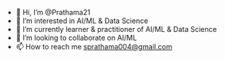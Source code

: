 - 👋 Hi, I’m @Prathama21
- 👀 I’m interested in AI/ML & Data Science
- 🌱 I’m currently learner & practitioner of AI/ML & Data Science
- 💞️ I’m looking to collaborate on AI/ML
- 📫 How to reach me sprathama004@gmail.com

<!---
Prathama21/Prathama21 is a ✨ special ✨ repository because its `README.md` (this file) appears on your GitHub profile.
You can click the Preview link to take a look at your changes.
--->
